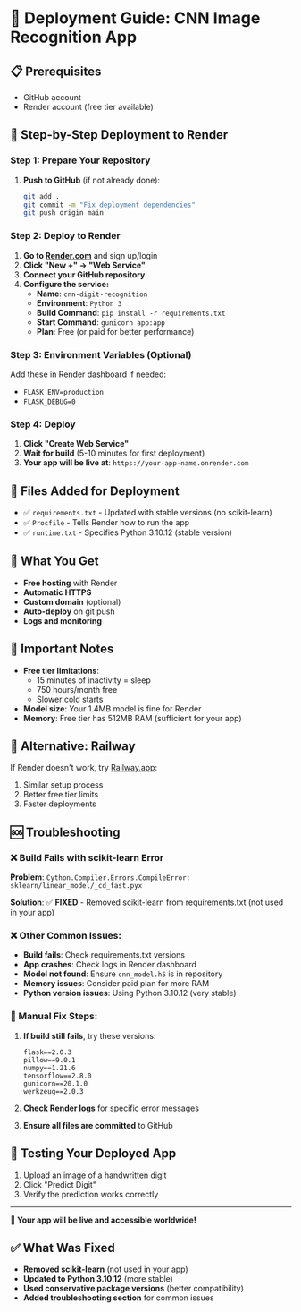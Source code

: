 # 🚀 Deployment Guide: CNN Image Recognition App

## 📋 Prerequisites
- GitHub account
- Render account (free tier available)

## 🎯 Step-by-Step Deployment to Render

### Step 1: Prepare Your Repository
1. **Push to GitHub** (if not already done):
   ```bash
   git add .
   git commit -m "Fix deployment dependencies"
   git push origin main
   ```

### Step 2: Deploy to Render
1. **Go to [Render.com](https://render.com)** and sign up/login
2. **Click "New +" → "Web Service"**
3. **Connect your GitHub repository**
4. **Configure the service:**
   - **Name**: `cnn-digit-recognition`
   - **Environment**: `Python 3`
   - **Build Command**: `pip install -r requirements.txt`
   - **Start Command**: `gunicorn app:app`
   - **Plan**: Free (or paid for better performance)

### Step 3: Environment Variables (Optional)
Add these in Render dashboard if needed:
- `FLASK_ENV=production`
- `FLASK_DEBUG=0`

### Step 4: Deploy
1. **Click "Create Web Service"**
2. **Wait for build** (5-10 minutes for first deployment)
3. **Your app will be live at**: `https://your-app-name.onrender.com`

## 🔧 Files Added for Deployment
- ✅ `requirements.txt` - Updated with stable versions (no scikit-learn)
- ✅ `Procfile` - Tells Render how to run the app
- ✅ `runtime.txt` - Specifies Python 3.10.12 (stable version)

## 🎉 What You Get
- **Free hosting** with Render
- **Automatic HTTPS**
- **Custom domain** (optional)
- **Auto-deploy** on git push
- **Logs and monitoring**

## 🚨 Important Notes
- **Free tier limitations**: 
  - 15 minutes of inactivity = sleep
  - 750 hours/month free
  - Slower cold starts
- **Model size**: Your 1.4MB model is fine for Render
- **Memory**: Free tier has 512MB RAM (sufficient for your app)

## 🔄 Alternative: Railway
If Render doesn't work, try [Railway.app](https://railway.app):
1. Similar setup process
2. Better free tier limits
3. Faster deployments

## 🆘 Troubleshooting

### ❌ Build Fails with scikit-learn Error
**Problem**: `Cython.Compiler.Errors.CompileError: sklearn/linear_model/_cd_fast.pyx`

**Solution**: ✅ **FIXED** - Removed scikit-learn from requirements.txt (not used in your app)

### ❌ Other Common Issues:
- **Build fails**: Check requirements.txt versions
- **App crashes**: Check logs in Render dashboard
- **Model not found**: Ensure `cnn_model.h5` is in repository
- **Memory issues**: Consider paid plan for more RAM
- **Python version issues**: Using Python 3.10.12 (very stable)

### 🔧 Manual Fix Steps:
1. **If build still fails**, try these versions:
   ```
   flask==2.0.3
   pillow==9.0.1
   numpy==1.21.6
   tensorflow==2.8.0
   gunicorn==20.1.0
   werkzeug==2.0.3
   ```

2. **Check Render logs** for specific error messages
3. **Ensure all files are committed** to GitHub

## 📱 Testing Your Deployed App
1. Upload an image of a handwritten digit
2. Click "Predict Digit"
3. Verify the prediction works correctly

---
**🎯 Your app will be live and accessible worldwide!**

## ✅ What Was Fixed
- **Removed scikit-learn** (not used in your app)
- **Updated to Python 3.10.12** (more stable)
- **Used conservative package versions** (better compatibility)
- **Added troubleshooting section** for common issues 